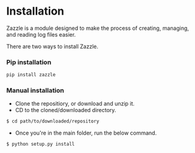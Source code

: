 # Installation

Zazzle is a module designed to make the process of creating, managing, and reading log files easier. 

There are two ways to install Zazzle.

### Pip installation

```bash
pip install zazzle
```

### Manual installation

- Clone the repositiory, or download and unzip it.
- CD to the cloned/downloaded directory.
```bash
$ cd path/to/downloaded/repository
```

- Once you're in the main folder, run the below command.
```bash
$ python setup.py install
```